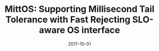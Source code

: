 ---
title: "MittOS: Supporting Millisecond Tail Tolerance with Fast Rejecting SLO-aware OS interface"
authors: ["Minghao Hao", "Huaicheng Li", "Ming-Hung Tong", "Chathura Kankanamge", "Riza O. Suminto", "Carlos A. Stuardo", "Andrew A. Chien", "Haryadi S. Gunawi"]
date: 2017-10-01
publication_types: ["1"]
publication: "In 26th ACM Symposium on Operating Systems Principles (SOSP)"
publication_short: "SOSP '17"
abstract: ""
featured: false
image:
  caption: ""
  focal_point: ""
  preview_only: false
url_pdf: "https://huaicheng.github.io/p/sosp17-mittos.pdf"
url_code: ""
url_slides: ""
url_video: ""
url_dataset: ""
url_poster: ""
url_source: ""
math: false
highlight: false
projects: []
slides: ""
--- 